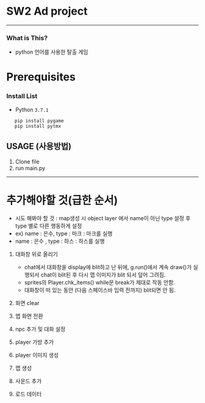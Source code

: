 # SW2 Ad project
------------------------
### What is This?

 - python 언어를 사용한 탈출 게임
# Prerequisites

### Install List

 - Python `3.7.1`

 ```
    pip install pygame
    pip install pytmx
 ```

## USAGE (사용방법)

 1. Clone file
 2. run main.py
------------------------
# 추가해야할 것(급한 순서)

- 시도 해봐야 할 것 : map생성 시 object layer 에서 name이 아닌 type 설정 후 type 별로 다른 행동하게 설정
- ex) name : 은수, type : 마크 : 마크를 실행
- name : 은수 , type : 하스 : 하스를 실행

1. 대화창 위로 올리기
    - chat에서 대화창을 display에 blit하고 난 뒤에, g.run()에서 계속 draw()가 실행되서 chat이 blit된 후 다시 맵 이미지가 blit 되서 덮어 그려짐.
    - sprites의 Player.chk_items() while문 break가 제대로 작동 안함. 
    - 대화창이 떠 있는 동안 (다음 스페이스바 입력 전까지) blit되면  안 됨.


2. 화면 clear

3. 맵 화면 전환

4. npc 추가 및 대화 설정

5. player 가방 추가

6. player 이미지 생성

7. 맵 생성

8. 사운드 추가

9. 로드 데이터

